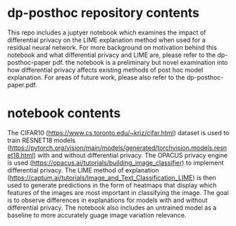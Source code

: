 # dp-posthoc repository contents
This repo includes a juptyer notebook which examines the impact of differential privacy on the LIME explanation method when used for a residual neural network. For more background on motivation behind this notebook and what differential privacy and LIME are, please refer to the dp-posthoc-paper pdf. the notebook  is a preliminary but novel examination into how differential privacy affects existing methods of post hoc model explanation. For areas of future work, please also refer to the dp-posthoc-paper.pdf. 
# notebook contents 
The CIFAR10 (https://www.cs.toronto.edu/~kriz/cifar.html) dataset is used to train RESNET18 models (https://pytorch.org/vision/main/models/generated/torchvision.models.resnet18.html) with and without differential privacy. The OPACUS privacy engine is used (https://opacus.ai/tutorials/building_image_classifier) to implement differential privacy. The LIME method of explanation (https://captum.ai/tutorials/Image_and_Text_Classification_LIME) is then used to generate predictions in the form of heatmaps that display which features of the images are most important in classifying the image. The goal is to observe differences in explanations for models with and without differential privacy. The notebook also includes an untrained model as a baseline to more accurately guage image variation relevance. 

